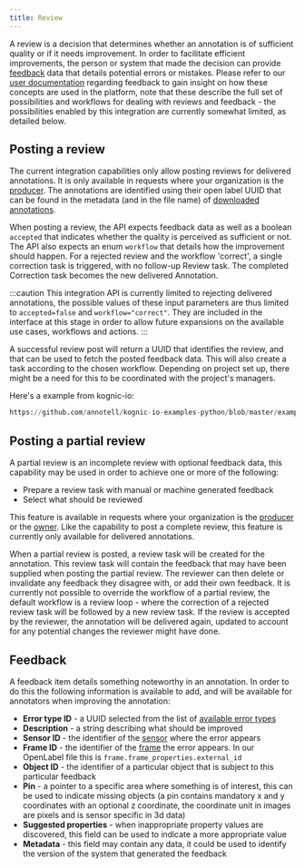 ```yaml
---
title: Review
---
```


A review is a decision that determines whether an annotation is of sufficient quality or if it needs 
improvement. In order to facilitate efficient improvements, the person or system that made the decision can provide 
[feedback](#feedback) data that details potential errors or mistakes. Please refer to our [user documentation](https://docs.kognic.com/AHwD-introduction) 
regarding feedback to gain insight on how these concepts are used in the platform, note that these describe the full
set of possibilities and workflows for dealing with reviews and feedback - the possibilities enabled by this integration
are currently somewhat limited, as detailed below. 

## Posting a review

The current integration capabilities only allow posting reviews for delivered annotations. It is only available in 
requests where your organization is the [producer](https://docs.kognic.com/request-details#HXuNx). The annotations are 
identified using their open label UUID that can be found in the metadata (and in the file name) of 
[downloaded annotations](../download-annotations/download-annotations.mdx).


When posting a review, the API expects feedback data as well as a boolean `accepted` that indicates whether the 
quality is perceived as sufficient or not. The API also expects an enum `workflow` that details how the improvement 
should happen. For a rejected review and the workflow 'correct', a single correction task is triggered, with no 
follow-up Review task. The completed Correction task becomes the new delivered Annotation. 

:::caution
This integration API is currently limited to rejecting delivered annotations, the possible values of these input 
parameters are thus limited to `accepted=false` and `workflow="correct"`. They are included in the interface at this
stage in order to allow future expansions on the available use cases, workflows and actions.
:::

A successful review post will return a UUID that identifies the review, and that can be used to fetch the posted
feedback data. This will also create a task according to the chosen workflow. Depending on project set up, there might 
be a need for this to be coordinated with the project's managers.

Here's a example from kognic-io:
```python reference
https://github.com/annotell/kognic-io-examples-python/blob/master/examples/add_review.py#L15-L45
```

## Posting a partial review

A partial review is an incomplete review with optional feedback data, this capability may be used in order to achieve 
one or more of the following:
* Prepare a review task with manual or machine generated feedback 
* Select what should be reviewed

This feature is available in requests where your organization is the 
[producer](https://docs.kognic.com/request-details#HXuNx) or the [owner](https://docs.kognic.com/request-details#Qm7yR). 
Like the capability to post a complete review, this feature is currently only available for delivered annotations.

When a partial review is posted, a review task will be created for the annotation. This review task will contain the 
feedback that may have been supplied when posting the partial review. The reviewer can then delete or invalidate any 
feedback they disagree with, or add their own feedback. It is currently not possible to override the workflow of a 
partial review, the default workflow is a review loop - where the correction of a rejected review task will be followed 
by a new review task. If the review is accepted by the reviewer, the annotation will be delivered again, updated to 
account for any potential changes the reviewer might have done.

## Feedback

A feedback item details something noteworthy in an annotation. In order to do this the following information is 
available to add, and will be available for annotators when improving the annotation:
* **Error type ID** - a UUID selected from the list of [available error types](https://annotation-integration.app.kognic.com/api#/Reviews/getErrorTypes)
* **Description** - a string describing what should be improved
* **Sensor ID** - the identifier of the [sensor](../kognic-io/overview#sensor-specification) where the error appears
* **Frame ID** - the identifier of the [frame](../kognic-io/overview#sequential-frames) the error appears. In our OpenLabel file this is `frame.frame_properties.external_id`
* **Object ID** - the identifier of a particular object that is subject to this particular feedback
* **Pin** - a pointer to a specific area where something is of interest, this can be used to indicate missing objects (a 
pin contains mandatory x and y coordinates with an optional z coordinate, the coordinate unit in images are pixels and 
is sensor specific in 3d data)
* **Suggested properties** - when inappropriate property values are discovered, this field can be used to indicate a more 
appropriate value
* **Metadata** - this field may contain any data, it could be used to identify the version of the system that generated the 
feedback